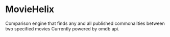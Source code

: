 # MovieHelix
Comparison engine that finds any and all published commonalities between two specified movies
Currently powered by omdb api.
